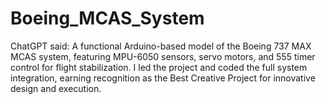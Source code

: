 # Boeing_MCAS_System
ChatGPT said:  A functional Arduino-based model of the Boeing 737 MAX MCAS system, featuring MPU-6050 sensors, servo motors, and 555 timer control for flight stabilization. I led the project and coded the full system integration, earning recognition as the Best Creative Project for innovative design and execution.
